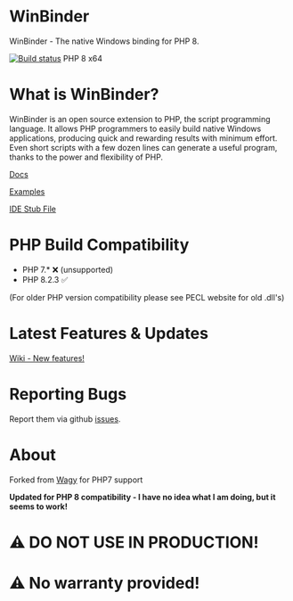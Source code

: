WinBinder
========================
WinBinder - The native Windows binding for PHP 8.

[![Build status](https://ci.appveyor.com/api/projects/status/github/crispy-computing-machine/Winbinder?svg=true&branch=php8)](https://ci.appveyor.com/api/projects/status/github/crispy-computing-machine/Winbinder?svg=true&branch=php8) PHP 8 x64


What is WinBinder?
========================

WinBinder is an open source extension to PHP, the script programming language. It allows PHP programmers to easily build native Windows applications, producing quick and rewarding results with minimum effort. Even short scripts with a few dozen lines can generate a useful program, thanks to the power and flexibility of PHP.

[Docs](https://crispy-computing-machine.github.io/Winbinder-Docs/)

[Examples](https://github.com/crispy-computing-machine/Winbinder-Examples)

[IDE Stub File](https://gist.github.com/crispy-computing-machine/ee4e94ba5e4870a7907535185af14ba0)


PHP Build Compatibility
========================
  - PHP 7.* ❌ (unsupported)
  - PHP 8.2.3 ✅
  
(For older PHP version compatibility please see PECL website for old .dll's)

Latest Features & Updates
========================

[Wiki - New features!](https://github.com/crispy-computing-machine/Winbinder/wiki/New-Features-Functions)

Reporting Bugs
========================

Report them via github [issues](https://github.com/crispy-computing-machine/Winbinder/issues).

About
========================
Forked from [Wagy](https://github.com/wagy/WinBinder) for PHP7 support

**Updated for PHP 8 compatibility - I have no idea what I am doing, but it seems to work!**

# ⚠️ DO NOT USE IN PRODUCTION!
# ⚠️ No warranty provided!